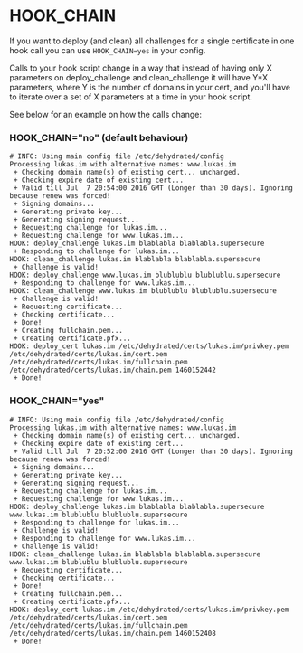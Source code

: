 # HOOK_CHAIN

If you want to deploy (and clean) all challenges for a single certificate in one hook call you can use `HOOK_CHAIN=yes` in your config.

Calls to your hook script change in a way that instead of having only X parameters on deploy_challenge and clean_challenge it will have Y*X parameters,
where Y is the number of domains in your cert, and you'll have to iterate over a set of X parameters at a time in your hook script.

See below for an example on how the calls change:

### HOOK_CHAIN="no" (default behaviour)
```
# INFO: Using main config file /etc/dehydrated/config
Processing lukas.im with alternative names: www.lukas.im
 + Checking domain name(s) of existing cert... unchanged.
 + Checking expire date of existing cert...
 + Valid till Jul  7 20:54:00 2016 GMT (Longer than 30 days). Ignoring because renew was forced!
 + Signing domains...
 + Generating private key...
 + Generating signing request...
 + Requesting challenge for lukas.im...
 + Requesting challenge for www.lukas.im...
HOOK: deploy_challenge lukas.im blablabla blablabla.supersecure
 + Responding to challenge for lukas.im...
HOOK: clean_challenge lukas.im blablabla blablabla.supersecure
 + Challenge is valid!
HOOK: deploy_challenge www.lukas.im blublublu blublublu.supersecure
 + Responding to challenge for www.lukas.im...
HOOK: clean_challenge www.lukas.im blublublu blublublu.supersecure
 + Challenge is valid!
 + Requesting certificate...
 + Checking certificate...
 + Done!
 + Creating fullchain.pem...
 + Creating certificate.pfx...
HOOK: deploy_cert lukas.im /etc/dehydrated/certs/lukas.im/privkey.pem /etc/dehydrated/certs/lukas.im/cert.pem /etc/dehydrated/certs/lukas.im/fullchain.pem /etc/dehydrated/certs/lukas.im/chain.pem 1460152442
 + Done!
```

### HOOK_CHAIN="yes"
```
# INFO: Using main config file /etc/dehydrated/config
Processing lukas.im with alternative names: www.lukas.im
 + Checking domain name(s) of existing cert... unchanged.
 + Checking expire date of existing cert...
 + Valid till Jul  7 20:52:00 2016 GMT (Longer than 30 days). Ignoring because renew was forced!
 + Signing domains...
 + Generating private key...
 + Generating signing request...
 + Requesting challenge for lukas.im...
 + Requesting challenge for www.lukas.im...
HOOK: deploy_challenge lukas.im blablabla blablabla.supersecure www.lukas.im blublublu blublublu.supersecure
 + Responding to challenge for lukas.im...
 + Challenge is valid!
 + Responding to challenge for www.lukas.im...
 + Challenge is valid!
HOOK: clean_challenge lukas.im blablabla blablabla.supersecure www.lukas.im blublublu blublublu.supersecure
 + Requesting certificate...
 + Checking certificate...
 + Done!
 + Creating fullchain.pem...
 + Creating certificate.pfx...
HOOK: deploy_cert lukas.im /etc/dehydrated/certs/lukas.im/privkey.pem /etc/dehydrated/certs/lukas.im/cert.pem /etc/dehydrated/certs/lukas.im/fullchain.pem /etc/dehydrated/certs/lukas.im/chain.pem 1460152408
 + Done!
```

